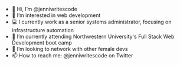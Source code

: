 - 👋 Hi, I’m @jenniwritescode
- 👀 I’m interested in web development
- 💻 I currently work as a senior systems administrator, focusing on infrastructure automation
- 🌱 I’m currently attending Northwestern University's Full Stack Web Development boot camp
- 💞️ I’m looking to network with other female devs
- 📫 How to reach me: @jenniwritescode on Twitter

<!---
jenniwritescode/jenniwritescode is a ✨ special ✨ repository because its `README.md` (this file) appears on your GitHub profile.
You can click the Preview link to take a look at your changes.
--->
